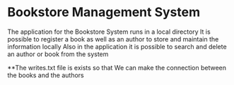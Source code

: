 # Bookstore Management System

The application for the Bookstore System runs in a local directory It is possible to register a book as well as an author to store and maintain the information locally Also in the application it is possible to search and delete an author or book from the system

**The writes.txt file is exists so that We can make the connection between the books and the authors
